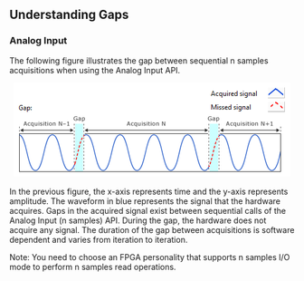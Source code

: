 ## Understanding Gaps

### Analog Input

The following figure illustrates the gap between sequential n samples acquisitions when using the Analog Input API. 

<p align="center"><img src="../docs/resource/nsample.png"/></p>

In the previous figure, the x-axis represents time and the y-axis represents amplitude. The waveform in blue represents the signal that the hardware acquires. Gaps in the acquired signal exist between sequential calls of the Analog Input (n samples) API. During the gap, the hardware does not acquire any signal. The duration of the gap between acquisitions is software dependent and varies from iteration to iteration.

Note: You need to choose an FPGA personality that supports n samples I/O mode to perform n samples read operations. 

